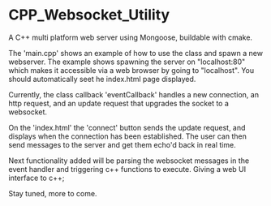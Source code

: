 # CPP_Websocket_Utility
A C++ multi platform web server using Mongoose, buildable with cmake. 

The 'main.cpp' shows an example of how to use the class and spawn a new webserver.
The example shows spawning the server on "localhost:80" which makes it accessible
via a web browser by going to "localhost". You should automatically seet he index.html
page displayed.

Currently, the class callback 'eventCallback' handles a new connection, 
an http request, and an update request that upgrades the socket to a websocket.

On the 'index.html' the 'connect' button sends the update request, and displays
when the connection has been established. The user can then send messages
to the server and get them echo'd back in real time. 

Next functionality added will be parsing the websocket messages in the event
handler and triggering c++ functions to execute. Giving a web UI interface
to c++; 

Stay tuned, more to come. 
